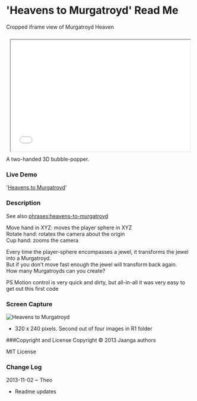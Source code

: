 'Heavens to Murgatroyd' Read Me
===============================

Cropped iframe view of Murgatroyd Heaven
<iframe src=murgatroyd-heaven/index.html width=96% height=300px style=margin:2% ></iframe>
A two-handed 3D bubble-popper.

### Live Demo

'[Heavens to Murgatroyd](http://jaanga.github.io/gestification/cookbook/murgatroyd-heaven/)'

### Description

See also [phrases:heavens-to-murgatroyd](http://www.phrases.org.uk/meanings/heavens-to-murgatroyd.html)

Move hand in XYZ: moves the player sphere in XYZ  
Rotate hand: rotates the camera about the origin  
Cup hand: zooms the camera  

Every time the player-sphere encompasses a jewel, it transforms the jewel into a Murgatroyd.  
But if you don't move fast enough the jewel will transform back again.  
How many Murgatroyds can you create?  

PS Motion control is very quick and dirty, but all-in-all it was very easy to get out this first code   

### Screen Capture

![Heavens to Murgatroyd](http://jaanga.github.io/gestification/cookbook/murgatroyd-heaven/r1/murgatroyd-heaven-screen-grab-320x240.png)

* 320 x 240 pixels. Second out of four images in R1 folder

###Copyright and License
Copyright &copy; 2013 Jaanga authors

MIT License

### Change Log

2013-11-02 ~ Theo

* Readme updates
